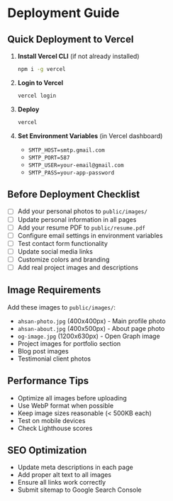 # Deployment Guide

## Quick Deployment to Vercel

1. **Install Vercel CLI** (if not already installed)
   ```bash
   npm i -g vercel
   ```

2. **Login to Vercel**
   ```bash
   vercel login
   ```

3. **Deploy**
   ```bash
   vercel
   ```

4. **Set Environment Variables** (in Vercel dashboard)
   - `SMTP_HOST=smtp.gmail.com`
   - `SMTP_PORT=587`
   - `SMTP_USER=your-email@gmail.com`
   - `SMTP_PASS=your-app-password`

## Before Deployment Checklist

- [ ] Add your personal photos to `public/images/`
- [ ] Update personal information in all pages
- [ ] Add your resume PDF to `public/resume.pdf`
- [ ] Configure email settings in environment variables
- [ ] Test contact form functionality
- [ ] Update social media links
- [ ] Customize colors and branding
- [ ] Add real project images and descriptions

## Image Requirements

Add these images to `public/images/`:
- `ahsan-photo.jpg` (400x400px) - Main profile photo
- `ahsan-about.jpg` (400x500px) - About page photo
- `og-image.jpg` (1200x630px) - Open Graph image
- Project images for portfolio section
- Blog post images
- Testimonial client photos

## Performance Tips

- Optimize all images before uploading
- Use WebP format when possible
- Keep image sizes reasonable (< 500KB each)
- Test on mobile devices
- Check Lighthouse scores

## SEO Optimization

- Update meta descriptions in each page
- Add proper alt text to all images
- Ensure all links work correctly
- Submit sitemap to Google Search Console